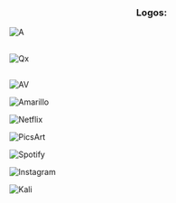 <h3 align="center">Logos:</h2>

![A](https://github.com/QxAngel/QxAngel/assets/136937878/0641c6ac-b563-4564-ab90-ac9d3656e21c)
<h2></h2>

![Qx](https://github.com/QxAngel/QxAngel/assets/136937878/76fcb720-7ae8-4e55-9327-7a07ea17abdf)
<h2></h2>

![AV](https://github.com/QxAngel/QxAngel/assets/136937878/0fea5dd0-418d-4337-896b-4bf7525baa51)

![Amarillo](https://github.com/QxAngel/QxAngel/assets/136937878/5add8513-66fe-41fe-bd82-7dd9ed45c563)

![Netflix](https://github.com/QxAngel/QxAngel/assets/136937878/10bf1b23-77d2-4183-9e65-a66d5f9c6420)

![PicsArt](https://github.com/QxAngel/QxAngel/assets/136937878/fc481956-e10e-4469-ac68-b226b275a437)

![Spotify](https://github.com/QxAngel/QxAngel/assets/136937878/7f230d8a-ea1a-4242-956d-455c18e46102)

![Instagram](https://github.com/QxAngel/QxAngel/assets/136937878/7ea47326-6e0f-4dd2-969d-f12c52a8533e)

![Kali](https://github.com/QxAngel/QxAngel/assets/136937878/9ec5e1f9-24b9-4c7e-93b3-f25ec0e5a48d)
